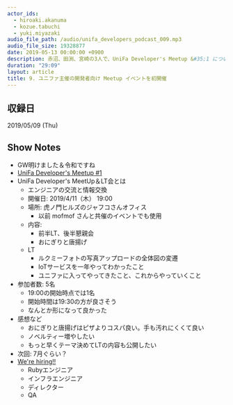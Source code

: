 ```yaml
---
actor_ids:
  - hiroaki.akanuma
  - kozue.tabuchi
  - yuki.miyazaki
audio_file_path: /audio/unifa_developers_podcast_009.mp3
audio_file_size: 19328877
date: 2019-05-13 00:00:00 +0900
description: 赤沼、田渕、宮崎の3人で、UniFa Developer's Meetup &#35;1 について話しました。
duration: "29:09"
layout: article
title: 9. ユニファ主催の開発者向け Meetup イベントを初開催
---
```


## 収録日

2019/05/09 (Thu)

## Show Notes

- GW明けました＆令和ですね
- [UniFa Developer's Meetup #1](https://unifa.connpass.com/event/123907/)
- UniFa Developer's MeetUp＆LT会とは
  - エンジニアの交流と情報交換
  - 開催日: 2019/4/11（木） 19:00
  - 場所: 虎ノ門ヒルズのジャフコさんオフィス
    - 以前 mofmof さんと共催のイベントでも使用
  - 内容:
    - 前半LT、後半懇親会
    - おにぎりと唐揚げ
  - LT
    - ルクミーフォトの写真アップロードの全体図の変遷
    - IoTサービスを一年やってわかったこと
    - ユニファに入ってやってきたこと、これからやっていくこと
- 参加者数: 5名
  - 19:00の開始時点では1名
  - 開始時間は19:30の方が良さそう
  - なんとか形になって良かった
- 感想など
  - おにぎりと唐揚げはピザよりコスパ良い。手も汚れにくくて良い
  - ノベルティー増やしたい
  - もっと早くテーマ決めてLTの内容も公開したい
- 次回: 7月ぐらい？
- [We're hiring!!](https://recruit.jobcan.jp/unifa-e/list)
  - Rubyエンジニア
  - インフラエンジニア
  - ディレクター
  - QA
